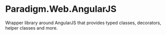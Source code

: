 # Paradigm.Web.AngularJS
Wrapper library around AngularJS that provides typed classes, decorators, helper classes and more.
